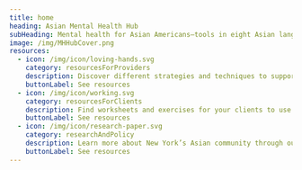 ```yaml
---
title: home
heading: Asian Mental Health Hub
subHeading: Mental health for Asian Americans—tools in eight Asian languages
image: /img/MHHubCover.png
resources:
  - icon: /img/icon/loving-hands.svg
    category: resourcesForProviders
    description: Discover different strategies and techniques to support your clients.
    buttonLabel: See resources
  - icon: /img/icon/working.svg
    category: resourcesForClients
    description: Find worksheets and exercises for your clients to use.
    buttonLabel: See resources
  - icon: /img/icon/research-paper.svg
    category: researchAndPolicy
    description: Learn more about New York’s Asian community through our research articles.
    buttonLabel: See resources
---
```


